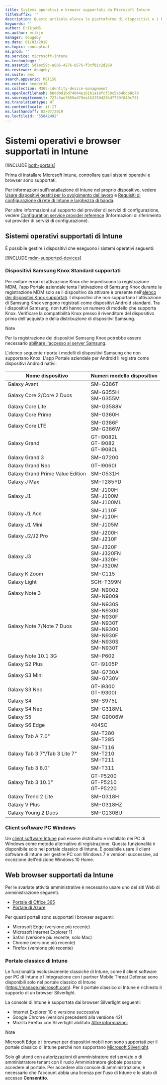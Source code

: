 ```yaml
---
title: Sistemi operativi e browser supportati da Microsoft Intune
titleSuffix: ''
description: Questo articolo elenca le piattaforme di dispositivi e i browser supportati per la gestione dei dispositivi in Intune.
keywords: ''
author: ErikjeMS
ms.author: erikje
manager: dougeby
ms.date: 01/03/2018
ms.topic: conceptual
ms.prod: ''
ms.service: microsoft-intune
ms.technology: ''
ms.assetid: 5d1ac59c-a885-4276-8576-f3cf81c2d268
ms.reviewer: dougeby
ms.suite: ems
search.appverid: MET150
ms.custom: seodec18
ms.collection: M365-identity-device-management
ms.openlocfilehash: bbddbd1bd74044e161b1a18fcf58c5a64bdb8c70
ms.sourcegitcommit: 727c3ae7659ad79ea162250d234d7730f840c731
ms.translationtype: HT
ms.contentlocale: it-IT
ms.lasthandoff: 02/07/2019
ms.locfileid: "55842492"
---
```

# <a name="supported-operating-systems-and-browsers-in-intune"></a>Sistemi operativi e browser supportati in Intune

[!INCLUDE [both-portals](./includes/note-for-both-portals.md)]

Prima di installare Microsoft Intune, controllare quali sistemi operativi e browser sono supportati.

Per informazioni sull'installazione di Intune nel proprio dispositivo, vedere [Usare dispositivi gestiti per lo svolgimento del lavoro](/intune-user-help/company-portal-frequently-asked-questions) e [Requisiti di configurazione di rete di Intune e larghezza di banda](network-bandwidth-use.md).

Per altre informazioni sul supporto del provider di servizi di configurazione, vedere [Configuration service provider reference](https://docs.microsoft.com/windows/client-management/mdm/configuration-service-provider-reference) (Informazioni di riferimento sul provider di servizi di configurazione).

## <a name="intune-supported-operating-systems"></a>Sistemi operativi supportati di Intune

È possibile gestire i dispositivi che eseguono i sistemi operativi seguenti:

[!INCLUDE [mdm-supported-devices](./includes/mdm-supported-devices.md)]

### <a name="supported-samsung-knox-standard-devices"></a>Dispositivi Samsung Knox Standard supportati

Per evitare errori di attivazione Knox che impediscono la registrazione MDM, l'app Portale aziendale tenta l'attivazione di Samsung Knox durante la registrazione MDM solo se il dispositivo da attivare è presente nell'[elenco dei dispositivi Knox supportati](https://www.samsungknox.com/knox-supported-devices/knox-workspace). I dispositivi che non supportano l'attivazione di Samsung Knox vengono registrati come dispositivi Android standard. Tra i dispositivi Samsung, non tutti hanno un numero di modello che supporta Knox. Verificare la compatibilità Knox presso il rivenditore del dispositivo prima dell'acquisto e della distribuzione di dispositivi Samsung.

> [!NOTE]
> Per la registrazione dei dispositivi Samsung Knox potrebbe essere necessario [abilitare l'accesso ai server Samsung](https://support.samsungknox.com/hc/articles/115013833108-Our-corporate-devices-are-behind-a-firewall-How-do-I-enable-Knox-Workspace-devices-to-contact-Samsung-servers). 

L'elenco seguente riporta i modelli di dispositivi Samsung che non supportano Knox. L'app Portale aziendale per Android li registra come dispositivi Android nativi:

| **Nome dispositivo** | **Numeri modello dispositivo** |
| --- | --- |
| Galaxy Avant | SM-G386T |
| Galaxy Core 2/Core 2 Duos | SM-G355H<br>SM-G355M |
| Galaxy Core Lite | SM-G3588V |
| Galaxy Core Prime | SM-G360H |
| Galaxy Core LTE | SM-G386F<br>SM-G386W |
| Galaxy Grand | GT-I9082L<br>GT-I9082<br>GT-I9080L |
| Galaxy Grand 3 | SM-G7200 |
| Galaxy Grand Neo | GT-I9060I |
| Galaxy Grand Prime Value Edition | SM-G531H |
| Galaxy J Max | SM-T285YD |
| Galaxy J1 | SM-J100H<br>SM-J100M<br>SM-J100ML |
| Galaxy J1 Ace | SM-J110F<br>SM-J110H |
| Galaxy J1 Mini | SM-J105M |
| Galaxy J2/J2 Pro | SM-J200H<br>SM-J210F |
| Galaxy J3 | SM-J320F<br>SM-J320FN<br>SM-J320H<br>SM-J320M |
| Galaxy K Zoom | SM-C115 |
| Galaxy Light | SGH-T399N |
| Galaxy Note 3 | SM-N9002<br>SM-N9009 |
| Galaxy Note 7/Note 7 Duos | SM-N930S<br>SM-N9300<br>SM-N930F<br>SM-N930T<br>SM-N9300<br>SM-N930F<br>SM-N930S<br>SM-N930T |
| Galaxy Note 10.1 3G | SM-P602 |
| Galaxy S2 Plus | GT-I9105P |
| Galaxy S3 Mini | SM-G730A<br>SM-G730V |
| Galaxy S3 Neo | GT-I9300<br>GT-I9300I |
| Galaxy S4 | SM-S975L |
| Galaxy S4 Neo | SM-G318ML |
| Galaxy S5 | SM-G9006W |
| Galaxy S6 Edge | 404SC |
| Galaxy Tab A 7.0&quot; | SM-T280<br>SM-T285 |
| Galaxy Tab 3 7&quot;/Tab 3 Lite 7&quot; | SM-T116<br>SM-T210<br>SM-T211 |
| Galaxy Tab 3 8.0&quot; | SM-T311 |
| Galaxy Tab 3 10.1&quot; | GT-P5200<br>GT-P5210<br>GT-P5220 |
| Galaxy Trend 2 Lite | SM-G318H |
| Galaxy V Plus | SM-G318HZ |
| Galaxy Young 2 Duos | SM-G130BU |


### <a name="windows-pc-software-client"></a>Client software PC Windows

Un [client software Intune](manage-windows-pcs-with-microsoft-intune.md) può essere distribuito e installato nei PC di Windows come metodo alternativo di registrazione. Questa funzionalità è disponibile solo nel portale classico di Intune. È possibile usare il client software di Intune per gestire PC con Windows 7 e versioni successive, ad eccezione dell'edizione Windows 10 Home.

<!--  ### Exchange ActiveSync management

You can manage [Exchange ActiveSync devices](device-enrollment.md#mobile-device-management-with-exchange-activesync-and-intune) from the Intune console. This option provides a limited set of management capabilities when compared to the other methods. See [Capabilities of built-in Mobile Device Management in Office 365](https://support.office.com/article/Capabilities-of-built-in-Mobile-Device-Management-for-Office-365-a1da44e5-7475-4992-be91-9ccec25905b0) for a list of supported devices.  -->

## <a name="intune-supported-web-browsers"></a>Web browser supportati da Intune

Per le svariate attività amministrative è necessario usare uno dei siti Web di amministrazione seguenti.

- [Portale di Office 365](http://go.microsoft.com/fwlink/p/?LinkId=698854)
- [Portale di Azure](https://portal.azure.com/)

Per questi portali sono supportati i browser seguenti:
- Microsoft Edge (versione più recente)
- Microsoft Internet Explorer 11
- Safari (versione più recente, solo Mac)
- Chrome (versione più recente)
- Firefox (versione più recente)




### <a name="intune-classic-portal"></a>Portale classico di Intune

Le funzionalità esclusivamente classiche di Intune, come il client software per PC di Intune e l'integrazione con i partner Mobile Threat Defense sono disponibili solo nel portale classico di Intune (https://manage.microsoft.com). Per il portale classico di Intune è richiesto il supporto di un browser Silverlight.

La console di Intune è supportata dai browser Silverlight seguenti:
- Internet Explorer 10 o versione successiva
- Google Chrome (versioni precedenti alla versione 42)
- Mozilla Firefox con Silverlight abilitato [Altre informazioni](https://go.microsoft.com/fwlink/?linkid=836872)

> [!Note]
> Microsoft Edge e i browser per dispositivi mobili non sono supportati per il portale classico di Intune perché non supportano [Microsoft Silverlight](https://msdn.microsoft.com/library/cc838158(v=vs.95).aspx).

Solo gli utenti con autorizzazioni di amministratore del servizio o di amministratore tenant con il ruolo Amministratore globale possono accedere al portale. Per accedere alla console di amministrazione, è necessario che l'account abbia una licenza per l'uso di Intune e lo stato di accesso **Consentito**.
